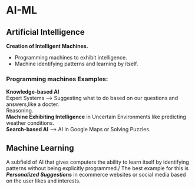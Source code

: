 # AI-ML
## Artificial Intelligence
**Creation of Intelligent Machines.**
- Programming machines to exhibit intelligence.
- Machine identifying patterns and learning by itself.
### Programming machines Examples:
**Knowledge-based AI**\
Expert Systems --> Suggesting what to do based on our questions and answers,like a docter.\
Reasoning.\
**Machine Exhibiting Intelligence** in Uncertain Environments like predicting weather conditions.\
**Search-based AI** --> AI in Google Maps or Solving Puzzles.
## Machine Learning
A subfield of AI that gives computers the ability to learn itself by identifying patterns without being explicitly programmed./
The best example for this is ***Personalized Suggestions*** in ecommerce websites or social media based on the user likes and interests.

